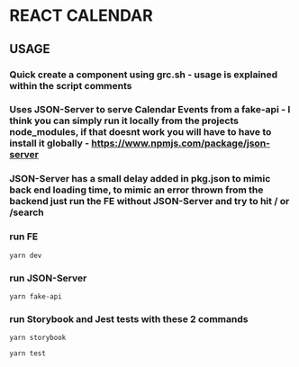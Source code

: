 # REACT CALENDAR

## USAGE

### Quick create a component using grc.sh - usage is explained within the script comments

### Uses JSON-Server to serve Calendar Events from a fake-api - I think you can simply run it locally from the projects node_modules, if that doesnt work you will have to have to install it globally - https://www.npmjs.com/package/json-server

### JSON-Server has a small delay added in pkg.json to mimic back end loading time, to mimic an error thrown from the backend just run the FE without JSON-Server and try to hit / or /search

### run FE

```
yarn dev
```

### run JSON-Server

```
yarn fake-api
```

### run Storybook and Jest tests with these 2 commands

```
yarn storybook
```

```
yarn test
```
